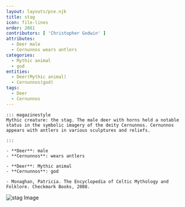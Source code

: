 ```yaml
---
layout: layouts/pce.njk
title: stag
icon: file-lines
order: 2061
contributors: [ 'Christopher Godwin' ]
attributes:
  - Deer male
  - Cernunnos wears antlers
categories:
  - Mythic animal
  - god
entities:
  - Deer(Mythic animal)
  - Cernunnos(god)
tags:
  - Deer
  - Cernunnos
---
```

``` tab [group1:Info]
::: magazinestyle
Mythic creature: the stag. The male deer with horns held a notable status in the symbolic imagery of the deity Cernunnos. Cernunnos appears with antlers in various sculptures and reliefs.

:::
```
``` tab [group1:Attributes]
- **Deer**: male
- **Cernunnos**: wears antlers
```
``` tab [group1:Entities]
- **Deer**: Mythic animal
- **Cernunnos**: god
```
``` tab [group1:Sources]
- Monaghan, Patricia. The Encyclopedia of Celtic Mythology and Folklore. Checkmark Books, 2008.
```
![stag Image](['https://upload.wikimedia.org/wikipedia/commons/6/67/Cervidae1.jpg'])
